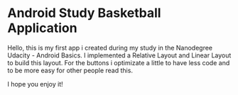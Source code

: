 # Android Study Basketball Application
Hello, this is my first app i created during my study in the Nanodegree Udacity - Android Basics. 
I implemented a Relative Layout and Linear Layout to build this layout.
For the buttons i optimizate a little to have less code and to be more easy for other people read this.

I hope you enjoy it!
